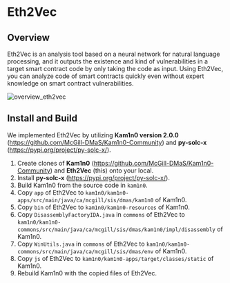 # Eth2Vec

## Overview
Eth2Vec is an analysis tool based on a neural network for natural language processing, and it outputs the existence and kind of vulnerabilities in a target smart contract code by only taking the code as input. 
Using Eth2Vec, you can analyze code of smart contracts quickly even without expert knowledge on smart contract vulnerabilities.

![overview_eth2vec](https://github.com/fseclab-osaka/eth2vec/images/overview_eth2vec.png)

## Install and Build
We implemented Eth2Vec by utilizing **Kam1n0 version 2.0.0** (https://github.com/McGill-DMaS/Kam1n0-Community) and **py-solc-x** (https://pypi.org/project/py-solc-x/). 

1. Create clones of **Kam1n0** (https://github.com/McGill-DMaS/Kam1n0-Community) and **Eth2Vec** (this) onto your local.
2. Install **py-solc-x** (https://pypi.org/project/py-solc-x/).
3. Build Kam1n0 from the source code in `kam1n0`.
4. Copy `app` of Eth2Vec to `kam1n0/kam1n0-apps/src/main/java/ca/mcgill/sis/dmas/kam1n0` of Kam1n0.
5. Copy `bin` of Eth2Vec to `kam1n0/kam1n0-resources` of Kam1n0.
6. Copy `DisassemblyFactoryIDA.java` in `commons` of Eth2Vec to `kam1n0/kam1n0-commons/src/main/java/ca/mcgill/sis/dmas/kam1n0/impl/disassembly` of Kam1n0.
6. Copy `WinUtils.java` in `commons` of Eth2Vec to `kam1n0/kam1n0-commons/src/main/java/ca/mcgill/sis/dmas/env` of Kam1n0.
7. Copy `js` of Eth2Vec to `kam1n0/kam1n0-apps/target/classes/static` of Kam1n0.
8. Rebuild Kam1n0 with the copied files of Eth2Vec.
